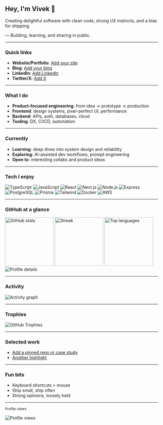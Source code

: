 ## Hey, I'm Vivek 👋

Creating delightful software with clean code, strong UX instincts, and a bias for shipping.

— Building, learning, and sharing in public.

---

### Quick links

- **Website/Portfolio**: [Add your site](https://example.com)
- **Blog**: [Add your blog](https://example.com/blog)
- **LinkedIn**: [Add LinkedIn](https://linkedin.com/in/your-handle)
- **Twitter/X**: [Add X](https://x.com/your-handle)

---

### What I do

- **Product-focused engineering**: from idea → prototype → production
- **Frontend**: design systems, pixel-perfect UI, performance
- **Backend**: APIs, auth, databases, cloud
- **Tooling**: DX, CI/CD, automation

---

### Currently

- **Learning**: deep dives into system design and reliability
- **Exploring**: AI-assisted dev workflows, prompt engineering
- **Open to**: interesting collabs and product ideas

---

### Tech I enjoy

<div align="left">

<!-- Replace/add as you like -->

<img src="https://img.shields.io/badge/TypeScript-3178C6?style=for-the-badge&logo=typescript&logoColor=white" alt="TypeScript" />
<img src="https://img.shields.io/badge/JavaScript-F7DF1E?style=for-the-badge&logo=javascript&logoColor=black" alt="JavaScript" />
<img src="https://img.shields.io/badge/React-20232A?style=for-the-badge&logo=react&logoColor=61DAFB" alt="React" />
<img src="https://img.shields.io/badge/Next.js-000000?style=for-the-badge&logo=nextdotjs&logoColor=white" alt="Next.js" />
<img src="https://img.shields.io/badge/Node.js-339933?style=for-the-badge&logo=nodedotjs&logoColor=white" alt="Node.js" />
<img src="https://img.shields.io/badge/Express-000000?style=for-the-badge&logo=express&logoColor=white" alt="Express" />
<img src="https://img.shields.io/badge/PostgreSQL-316192?style=for-the-badge&logo=postgresql&logoColor=white" alt="PostgreSQL" />
<img src="https://img.shields.io/badge/Prisma-2D3748?style=for-the-badge&logo=prisma&logoColor=white" alt="Prisma" />
<img src="https://img.shields.io/badge/Tailwind_CSS-38B2AC?style=for-the-badge&logo=tailwind-css&logoColor=white" alt="Tailwind" />
<img src="https://img.shields.io/badge/Docker-2496ED?style=for-the-badge&logo=docker&logoColor=white" alt="Docker" />
<img src="https://img.shields.io/badge/AWS-232F3E?style=for-the-badge&logo=amazon-aws&logoColor=FF9900" alt="AWS" />

</div>

---

### GitHub at a glance

<div align="left">

<!-- Stats cards are generated by public services. Feel free to adjust themes. -->

<img src="https://github-readme-stats.vercel.app/api?username=viveklele&show_icons=true&theme=tokyonight&hide_border=true" alt="GitHub stats" height="160" />
<img src="https://streak-stats.demolab.com?user=viveklele&theme=tokyonight&hide_border=true" alt="Streak" height="160" />
<img src="https://github-readme-stats.vercel.app/api/top-langs/?username=viveklele&layout=compact&theme=tokyonight&hide_border=true" alt="Top languages" height="160" />

</div>

<div align="left">

<img src="https://github-profile-summary-cards.vercel.app/api/cards/profile-details?username=viveklele&theme=tokyo_night" alt="Profile details" />

</div>

---

### Activity

<div align="left">

<img src="https://github-readme-activity-graph.vercel.app/graph?username=viveklele&theme=tokyo-night&hide_border=true" alt="Activity graph" />

</div>

---

### Trophies

<div align="left">

<img src="https://github-profile-trophy.vercel.app/?username=viveklele&theme=onedark&no-frame=true&row=1&column=6" alt="GitHub Trophies" />

</div>

---

### Selected work

- [Add a pinned repo or case study](https://github.com/viveklele)
- [Another highlight](https://github.com/viveklele)

---

 

### Fun bits

- Keyboard shortcuts > mouse
- Ship small, ship often
- Strong opinions, loosely held

---

<sub>Profile views</sub>

<img src="https://komarev.com/ghpvc/?username=viveklele&label=Profile%20views&color=0e75b6&style=flat" alt="Profile views" />


